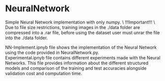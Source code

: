 # NeuralNetwork
Simple Neural Network implementation with only numpy.
\\
!!!Important!!!
\\
Due to file size restrictions, training images in the ./data folder are compressed into a .rar file, before using the dataset user must unrar the file into the ./data folder.

NN-Implement.ipnyb file shows the implementation of the Neural Network using the code provided in NeuralNetwork.py.  
Experimental.ipnyb file contains different experiments made with the Neural Networks. This file provides information about the different structured models and comparison of the training and test accuracies alongside validation cost and computation time.
